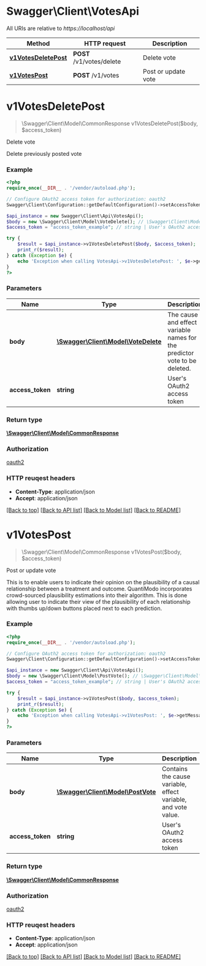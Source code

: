 # Swagger\Client\VotesApi

All URIs are relative to *https://localhost/api*

Method | HTTP request | Description
------------- | ------------- | -------------
[**v1VotesDeletePost**](VotesApi.md#v1VotesDeletePost) | **POST** /v1/votes/delete | Delete vote
[**v1VotesPost**](VotesApi.md#v1VotesPost) | **POST** /v1/votes | Post or update vote


# **v1VotesDeletePost**
> \Swagger\Client\Model\CommonResponse v1VotesDeletePost($body, $access_token)

Delete vote

Delete previously posted vote

### Example 
```php
<?php
require_once(__DIR__ . '/vendor/autoload.php');

// Configure OAuth2 access token for authorization: oauth2
Swagger\Client\Configuration::getDefaultConfiguration()->setAccessToken('YOUR_ACCESS_TOKEN');

$api_instance = new Swagger\Client\Api\VotesApi();
$body = new \Swagger\Client\Model\VoteDelete(); // \Swagger\Client\Model\VoteDelete | The cause and effect variable names for the predictor vote to be deleted.
$access_token = "access_token_example"; // string | User's OAuth2 access token

try { 
    $result = $api_instance->v1VotesDeletePost($body, $access_token);
    print_r($result);
} catch (Exception $e) {
    echo 'Exception when calling VotesApi->v1VotesDeletePost: ', $e->getMessage(), "\n";
}
?>
```

### Parameters

Name | Type | Description  | Notes
------------- | ------------- | ------------- | -------------
 **body** | [**\Swagger\Client\Model\VoteDelete**](\Swagger\Client\Model\VoteDelete.md)| The cause and effect variable names for the predictor vote to be deleted. | 
 **access_token** | **string**| User&#39;s OAuth2 access token | [optional] 

### Return type

[**\Swagger\Client\Model\CommonResponse**](CommonResponse.md)

### Authorization

[oauth2](../README.md#oauth2)

### HTTP reuqest headers

 - **Content-Type**: application/json
 - **Accept**: application/json

[[Back to top]](#) [[Back to API list]](../README.md#documentation-for-api-endpoints) [[Back to Model list]](../README.md#documentation-for-models) [[Back to README]](../README.md)

# **v1VotesPost**
> \Swagger\Client\Model\CommonResponse v1VotesPost($body, $access_token)

Post or update vote

This is to enable users to indicate their opinion on the plausibility of a causal relationship between a treatment and outcome. QuantiModo incorporates crowd-sourced plausibility estimations into their algorithm. This is done allowing user to indicate their view of the plausibility of each relationship with thumbs up/down buttons placed next to each prediction.

### Example 
```php
<?php
require_once(__DIR__ . '/vendor/autoload.php');

// Configure OAuth2 access token for authorization: oauth2
Swagger\Client\Configuration::getDefaultConfiguration()->setAccessToken('YOUR_ACCESS_TOKEN');

$api_instance = new Swagger\Client\Api\VotesApi();
$body = new \Swagger\Client\Model\PostVote(); // \Swagger\Client\Model\PostVote | Contains the cause variable, effect variable, and vote value.
$access_token = "access_token_example"; // string | User's OAuth2 access token

try { 
    $result = $api_instance->v1VotesPost($body, $access_token);
    print_r($result);
} catch (Exception $e) {
    echo 'Exception when calling VotesApi->v1VotesPost: ', $e->getMessage(), "\n";
}
?>
```

### Parameters

Name | Type | Description  | Notes
------------- | ------------- | ------------- | -------------
 **body** | [**\Swagger\Client\Model\PostVote**](\Swagger\Client\Model\PostVote.md)| Contains the cause variable, effect variable, and vote value. | 
 **access_token** | **string**| User&#39;s OAuth2 access token | [optional] 

### Return type

[**\Swagger\Client\Model\CommonResponse**](CommonResponse.md)

### Authorization

[oauth2](../README.md#oauth2)

### HTTP reuqest headers

 - **Content-Type**: application/json
 - **Accept**: application/json

[[Back to top]](#) [[Back to API list]](../README.md#documentation-for-api-endpoints) [[Back to Model list]](../README.md#documentation-for-models) [[Back to README]](../README.md)

